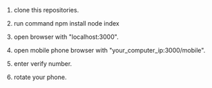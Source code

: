 1. clone this repositories.

2. run command
  npm install
  node index
3. open browser with "localhost:3000".
4. open mobile phone browser with "your_computer_ip:3000/mobile".
5. enter verify number.
6. rotate your phone.
